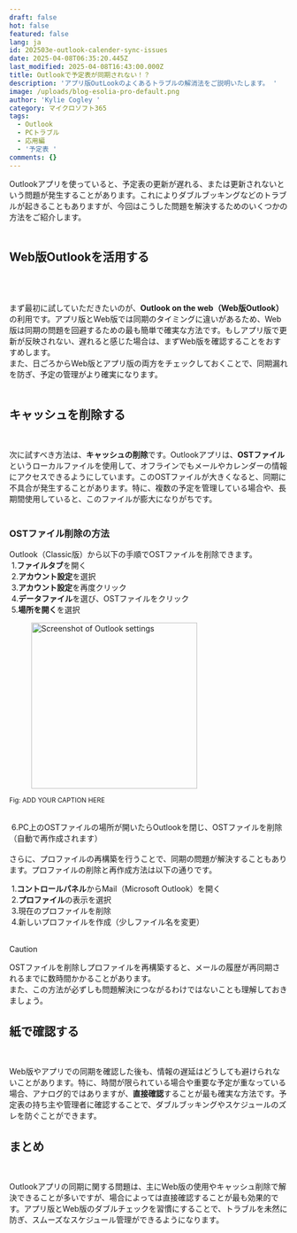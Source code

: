 ```yaml
---
draft: false
hot: false
featured: false
lang: ja
id: 202503e-outlook-calender-sync-issues
date: 2025-04-08T06:35:20.445Z
last_modified: 2025-04-08T16:43:00.000Z
title: Outlookで予定表が同期されない！？
description: 'アプリ版OutLookのよくあるトラブルの解消法をご説明いたします。 '
image: /uploads/blog-esolia-pro-default.png
author: 'Kylie Cogley '
category: マイクロソフト365
tags:
  - Outlook
  - PCトラブル
  - 応用編
  - '予定表 '
comments: {}
---
```

Outlookアプリを使っていると、予定表の更新が遅れる、または更新されないという問題が発生することがあります。これによりダブルブッキングなどのトラブルが起きることもありますが、今回はこうした問題を解決するためのいくつかの方法をご紹介します。<br> 
<br>

## Web版Outlookを活用する
<br>　

まず最初に試していただきたいのが、**Outlook on the web（Web版Outlook）** の利用です。アプリ版とWeb版では同期のタイミングに違いがあるため、Web版は同期の問題を回避するための最も簡単で確実な方法です。もしアプリ版で更新が反映されない、遅れると感じた場合は、まずWeb版を確認することをおすすめします。 <br>
また、日ごろからWeb版とアプリ版の両方をチェックしておくことで、同期漏れを防ぎ、予定の管理がより確実になります。 <br>
<br>

## キャッシュを削除する
<br>

次に試すべき方法は、**キャッシュの削除**です。Outlookアプリは、**OSTファイル**というローカルファイルを使用して、オフラインでもメールやカレンダーの情報にアクセスできるようにしています。このOSTファイルが大きくなると、同期に不具合が発生することがあります。特に、複数の予定を管理している場合や、長期間使用していると、このファイルが膨大になりがちです。 <br>
<br>

### OSTファイル削除の方法 
Outlook（Classic版）から以下の手順でOSTファイルを削除できます。 <br>
&nbsp;1.**ファイルタブ**を開く<br>
&nbsp;2.**アカウント設定**を選択 <br>
&nbsp;3.**アカウント設定**を再度クリック<br>
&nbsp;4.**データファイル**を選び、OSTファイルをクリック<br> 
&nbsp;5.**場所を開く**を選択<br> 
<figure class="flex flex-col justify-start items-left">
  <img alt="Screenshot of Outlook settings" src="!/uploads/202503a-(4).jpg" width="300px" transform-images="avif webp png jpeg 300@2">
</figure>
<figcaption class="text-left mt-2"><small>Fig: ADD YOUR CAPTION HERE</small></figcaption><br>

&nbsp;6.PC上のOSTファイルの場所が開いたらOutlookを閉じ、OSTファイルを削除（自動で再作成されます）<br> 
<br>
さらに、プロファイルの再構築を行うことで、同期の問題が解決することもあります。プロファイルの削除と再作成方法は以下の通りです。<br>

&nbsp;1.**コントロールパネル**からMail（Microsoft Outlook）を開く<br>
&nbsp;2.**プロファイル**の表示を選択<br> 
&nbsp;3.現在のプロファイルを削除 <br>
&nbsp;4.新しいプロファイルを作成（少しファイル名を変更）<br> 
<br>
> [!CAUTION]
> OSTファイルを削除しプロファイルを再構築すると、メールの履歴が再同期されるまでに数時間かかることがあります。<br>
> また、この方法が必ずしも問題解決につながるわけではないことも理解しておきましょう。<br>

## 紙で確認する
<br>

Web版やアプリでの同期を確認した後も、情報の遅延はどうしても避けられないことがあります。特に、時間が限られている場合や重要な予定が重なっている場合、アナログ的ではありますが、**直接確認**することが最も確実な方法です。予定表の持ち主や管理者に確認することで、ダブルブッキングやスケジュールのズレを防ぐことができます。<br> 

## まとめ
<br>

Outlookアプリの同期に関する問題は、主にWeb版の使用やキャッシュ削除で解決できることが多いですが、場合によっては直接確認することが最も効果的です。アプリ版とWeb版のダブルチェックを習慣にすることで、トラブルを未然に防ぎ、スムーズなスケジュール管理ができるようになります。<br>
